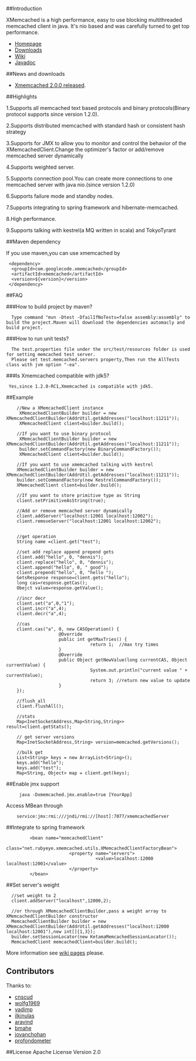 ##Introduction

  XMemcached is a high performance, easy to use blocking multithreaded memcached client in java.
  It's nio based and was carefully turned to get top performance.

* [Homepage](https://github.com/killme2008/xmemcached)
* [Downloads](https://github.com/killme2008/xmemcached/tags)
* [Wiki](http://code.google.com/p/xmemcached/w/list)
* [Javadoc](http://fnil.net/docs/xmemcached/index.html)

##News and downloads

 * [Xmemcached 2.0.0 released](https://github.com/killme2008/xmemcached/releases/tag/xmemcached-2.0.0).

##Highlights

1.Supports all memcached text based protocols and binary protocols(Binary protocol supports since version 1.2.0).

2.Supports distributed memcached with standard hash or consistent hash strategy

3.Supports for JMX to allow you to monitor and control the behavior of the XMemcachedClient.Change the optimizer's factor or add/remove memcached server dynamically

4.Supports weighted server.

5.Supports connection pool.You can create more connections to one memcached server with java nio.(since version 1.2.0)

6.Supports failure mode and standby nodes.

7.Supports integrating to spring framework and hibernate-memcached.

8.High performance.

9.Supports talking with kestrel(a MQ written in scala) and TokyoTyrant

##Maven dependency

If you use maven,you can use xmemcached by

	 <dependency>
      <groupId>com.googlecode.xmemcached</groupId>
      <artifactId>xmemcached</artifactId>
      <version>${version}</version>
     </dependency>


##FAQ

###How to build project by maven?

      Type command "mvn -Dtest -DfailIfNoTests=false assembly:assembly" to build the project.Maven will download the dependencies automacly and build project.


###How to run unit tests?

      The test.properties file under the src/test/resources folder is used for setting memcached test server.
      Please set test.memcached.servers property,Then run the AllTests class with jvm option "-ea".

###Is Xmemcached compatible with jdk5?

     Yes,since 1.2.0-RC1,Xmemcached is compatible with jdk5.


##Example

        //New a XMemcachedClient instance
         XMemcachedClientBuilder builder = new XMemcachedClientBuilder(AddrUtil.getAddresses("localhost:11211"));
         XMemcachedClient client=builder.build();

        //If you want to use binary protocol
         XMemcachedClientBuilder builder = new XMemcachedClientBuilder(AddrUtil.getAddresses("localhost:11211"));
         builder.setCommandFactory(new BinaryCommandFactory());
         XMemcachedClient client=builder.build();

        //If you want to use xmemcached talking with kestrel
        XMemcachedClientBuilder builder = new XMemcachedClientBuilder(AddrUtil.getAddresses("localhost:11211"));
        builder.setCommandFactory(new KestrelCommandFactory());
        XMemcachedClient client=builder.build();

        //If you want to store primitive type as String
        client.setPrimitiveAsString(true);

        //Add or remove memcached server dynamically
        client.addServer("localhost:12001 localhost:12002");
        client.removeServer("localhost:12001 localhost:12002");


        //get operation
        String name =client.get("test");

        //set add replace append prepend gets
        client.add("hello", 0, "dennis");
        client.replace("hello", 0, "dennis");
        client.append("hello", 0, " good");
        client.prepend("hello", 0, "hello ");
        GetsResponse response=client.gets("hello");
        long cas=response.getCas();
        Obejct value=response.getValue();

        //incr decr
        client.set("a",0,"1");
        client.incr("a",4);
        client.decr("a",4);

        //cas
        client.cas("a", 0, new CASOperation() {
                        @Override
                        public int getMaxTries() {
                                    return 1;  //max try times
                        }
                        @Override
                        public Object getNewValue(long currentCAS, Object currentValue) {
                                    System.out.println("current value " + currentValue);
                                    return 3; //return new value to update
                        }
        });

        //flush_all
        client.flushAll();

        //stats
        Map<InetSocketAddress,Map<String,String>> result=client.getStats();

        // get server versions
        Map<InetSocketAddress,String> version=memcached.getVersions();

        //bulk get
        List<String> keys = new ArrayList<String>();
        keys.add("hello");
        keys.add("test");
        Map<String, Object> map = client.get(keys);

##Enable jmx support

         java -Dxmemcached.jmx.enable=true [YourApp]

Access MBean through

        service:jmx:rmi:///jndi/rmi://[host]:7077/xmemcachedServer

##Integrate to spring framework

             <bean name="memcachedClient"
                    class="net.rubyeye.xmemcached.utils.XMemcachedClientFactoryBean">
                            <property name="servers">
                                      <value>localhost:12000 localhost:12001</value>
                            </property>
             </bean>

##Set server's weight

      //set weight to 2
      client.addServer("localhost",12000,2);

      //or through XMemcachedClientBuilder,pass a weight array to XMemcachedClientBuilder constructor
      MemcachedClientBuilder builder = new XMemcachedClientBuilder(AddrUtil.getAddresses("localhost:12000 localhost:12001"),new int[]{1,3});
      builder.setSessionLocator(new KetamaMemcachedSessionLocator());
      MemcachedClient memcachedClient=builder.build();


More information see [wiki pages](http://code.google.com/p/xmemcached/w/list) please.

## Contributors

Thanks to:

* [cnscud](https://code.google.com/u/cnscud/)
* [wolfg1969](https://code.google.com/u/wolfg1969/)
* [vadimp](https://github.com/vadimp)
* [ilkinulas](https://github.com/ilkinulas)
* [aravind](https://github.com/aravind)
* [bmahe](https://github.com/bmahe)
* [jovanchohan](https://github.com/jovanchohan)
* [profondometer](https://github.com/profondometer)

##License
Apache License Version 2.0
